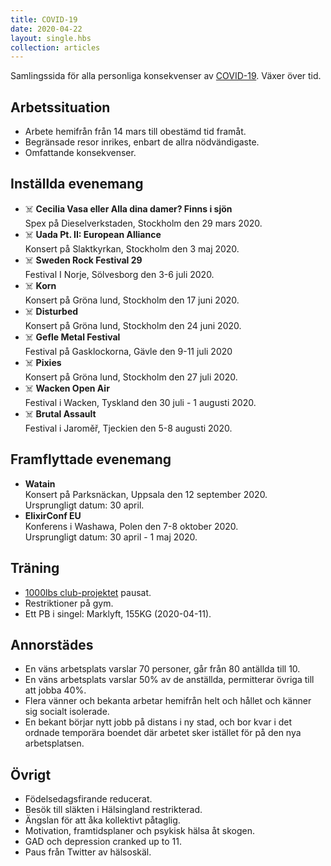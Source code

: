 ```yaml
---
title: COVID-19
date: 2020-04-22
layout: single.hbs
collection: articles
---
```


Samlingssida för alla personliga konsekvenser av [COVID-19](https://sv.wikipedia.org/wiki/Covid-19). Växer över tid.

## Arbetssituation

* Arbete hemifrån från 14 mars till obestämd tid framåt.
* Begränsade resor inrikes, enbart de allra nödvändigaste.
* Omfattande konsekvenser.

## Inställda evenemang

* ☠️ **Cecilia Vasa eller Alla dina damer? Finns i sjön**  
  Spex på Dieselverkstaden, Stockholm den 29 mars 2020.
* ☠️ **Uada Pt. II: European Alliance**  
  Konsert på Slaktkyrkan, Stockholm den 3 maj 2020.
* ☠️ **Sweden Rock Festival 29**  
  Festival I Norje, Sölvesborg den 3-6 juli 2020.
* ☠️ **Korn**  
  Konsert på Gröna lund, Stockholm den 17 juni 2020.
* ☠️ **Disturbed**  
  Konsert på Gröna lund, Stockholm den 24 juni 2020.
* ☠️ **Gefle Metal Festival**  
  Festival på Gasklockorna, Gävle den 9-11 juli 2020
* ☠️ **Pixies**  
  Konsert på Gröna lund, Stockholm den 27 juli 2020.
* ☠️ **Wacken Open Air**  
  Festival i Wacken, Tyskland den 30 juli - 1 augusti 2020.
* ☠️ **Brutal Assault**  
  Festival i Jaroměř, Tjeckien den 5-8 augusti 2020.

## Framflyttade evenemang

* **Watain**  
  Konsert på Parksnäckan, Uppsala den 12 september 2020.  
  Ursprungligt datum: 30 april.
* **ElixirConf EU**  
  Konferens i Washawa, Polen den 7-8 oktober 2020.  
  Ursprungligt datum: 30 april - 1 maj 2020.

## Träning

* [1000lbs club-projektet](../../2020/1000lbs/) pausat.
* Restriktioner på gym.
* Ett PB i singel: Marklyft, 155KG (2020-04-11).

## Annorstädes

* En väns arbetsplats varslar 70 personer, går från 80 antällda till 10.
* En väns arbetsplats varslar 50% av de anställda, permitterar övriga till att jobba 40%.
* Flera vänner och bekanta arbetar hemifrån helt och hållet och känner sig socialt isolerade.
* En bekant börjar nytt jobb på distans i ny stad, och bor kvar i det ordnade temporära boendet där arbetet sker istället för på den nya arbetsplatsen.

## Övrigt

* Födelsedagsfirande reducerat.
* Besök till släkten i Hälsingland restrikterad.
* Ängslan för att åka kollektivt påtaglig.
* Motivation, framtidsplaner och psykisk hälsa åt skogen.
* GAD och depression cranked up to 11.
* Paus från Twitter av hälsoskäl.